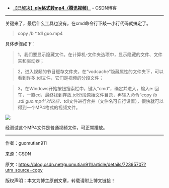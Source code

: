 ﻿- [【已解决】**qlv格式转mp4（腾讯视频）**](https://blog.csdn.net/guomutian911/article/details/72395707)  - CSDN博客
 
---------------------

关键来了，最后什么工具也没有，在cmd命令行下敲一小行代码就搞定了。

> copy /b *.tdl guo.mp4

具体步骤如下：


> 1，我们要显示隐藏文件。在计算机-文件夹选项中，显示隐藏的文件、文件夹和驱动器；

> 2，进入视频的节目缓存文件夹，在“vodcache”隐藏属性的文件夹下，可以看到许多.tdl文件，它们是视频的分段文件；

> 3，在Windows开始按钮搜索栏中，键入“cmd”，确定并进入，输入e: 回车，一直cd，最终找到存放.tdl分段原始文件目录，再输入命令“copy /b *.tdl guo.mp4”对这些*．tdl文件进行合并（文件名可自行设置），很快就可以得到一个MP4格式的视频文件。

<img src="https://img-blog.csdn.net/20170517160532838?watermark/2/text/aHR0cDovL2Jsb2cuY3Nkbi5uZXQvZ3VvbXV0aWFuOTEx/font/5a6L5L2T/fontsize/400/fill/I0JBQkFCMA==/dissolve/70/gravity/Center?raw=true"/>


经测试这个MP4文件是普通视频文件，可正常播放。

---------------------

作者：guomutian911 

来源：CSDN 

原文：https://blog.csdn.net/guomutian911/article/details/72395707?utm_source=copy 

版权声明：本文为博主原创文章，转载请附上博文链接！


